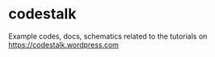 codestalk
===============

Example codes, docs, schematics related to the tutorials on https://codestalk.wordpress.com
